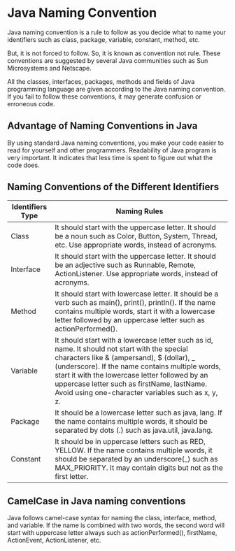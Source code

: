 # Java Naming Convention
Java naming convention is a rule to follow as you decide what to name your identifiers such as class, package, variable, constant, method, etc.

But, it is not forced to follow. So, it is known as convention not rule. These conventions are suggested by several Java communities such as Sun Microsystems and Netscape.

All the classes, interfaces, packages, methods and fields of Java programming language are given according to the Java naming convention. If you fail to follow these conventions, it may generate confusion or erroneous code.

## Advantage of Naming Conventions in Java
By using standard Java naming conventions, you make your code easier to read for yourself and other programmers. Readability of Java program is very important. It indicates that less time is spent to figure out what the code does.

## Naming Conventions of the Different Identifiers

| Identifiers Type | Naming Rules |
| ---------------- | ------------ |
| Class |	It should start with the uppercase letter. It should be a noun such as Color, Button, System, Thread, etc. Use appropriate words, instead of acronyms. |
| Interface |	It should start with the uppercase letter. It should be an adjective such as Runnable, Remote, ActionListener. Use appropriate words, instead of acronyms. |
| Method | It should start with lowercase letter. It should be a verb such as main(), print(), println(). If the name contains multiple words, start it with a lowercase letter followed by an uppercase letter such as actionPerformed(). |
| Variable | It should start with a lowercase letter such as id, name. It should not start with the special characters like & (ampersand), $ (dollar), _ (underscore). If the name contains multiple words, start it with the lowercase letter followed by an uppercase letter such as firstName, lastName. Avoid using one-character variables such as x, y, z. |
| Package |	It should be a lowercase letter such as java, lang. If the name contains multiple words, it should be separated by dots (.) such as java.util, java.lang. |
| Constant | It should be in uppercase letters such as RED, YELLOW. If the name contains multiple words, it should be separated by an underscore(\_) such as MAX_PRIORITY. It may contain digits but not as the first letter. |

## CamelCase in Java naming conventions
Java follows camel-case syntax for naming the class, interface, method, and variable. If the name is combined with two words, the second word will start with uppercase letter always such as actionPerformed(), firstName, ActionEvent, ActionListener, etc.
